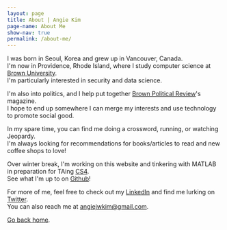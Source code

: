 ```yaml
---
layout: page
title: About | Angie Kim
page-name: About Me
show-nav: true
permalink: /about-me/
---
```


I was born in Seoul, Korea and grew up in Vancouver, Canada.  
I'm now in Providence, Rhode Island, where I study computer science at [Brown University](http://cs.brown.edu/).  
I'm particularly interested in security and data science.


I'm also into politics, and I help put together [Brown Political Review](http://www.brownpoliticalreview.org/category/mag/)'s magazine.  
I hope to end up somewhere I can merge my interests and use technology to promote social good.

 
In my spare time, you can find me doing a crossword, running, or watching Jeopardy.  
I'm always looking for recommendations for books/articles to read and new coffee shops to love!


Over winter break, I'm working on this website and tinkering with MATLAB in preparation for TAing [CS4](http://cs.brown.edu/courses/cs004/).  
See what I'm up to on [Github](http://github.com/angiejwkim/)!


For more of me, feel free to check out my [LinkedIn](https://www.linkedin.com/in/angiejwkim/) and find me lurking on [Twitter](http://twitter.com/angiejwkim).  
You can also reach me at [angiejwkim@gmail.com](mailto:angiejwkim@gmail.com).


[Go back home](/).